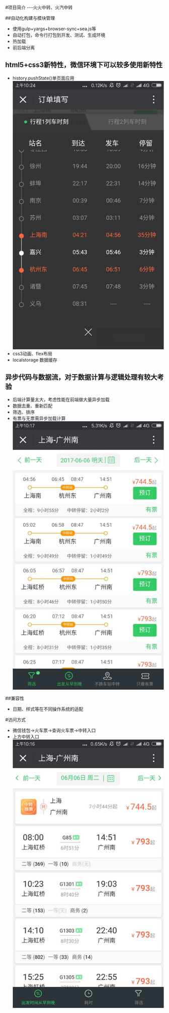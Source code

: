 #项目简介 ---火火中转、火汽中转

##自动化构建与模块管理
 + 使用gulp+yargs+browser-sync+sea.js等
 + 自动打包，命令行打包到开发、测试、生成环境
 + 热加载
 + 前后端分离

## html5+css3新特性，微信环境下可以较多使用新特性
+ history.pushState()单页面应用 ![Alt text](img/spa.jpg)
+ css3动画、flex布局
+ localstorage 数据缓存

## 异步代码与数据流，对于数据计算与逻辑处理有较大考验
+ 后端计算量太大，考虑性能在前端做大量异步加载
+ 数据去重、重新匹配
+ 筛选、排序
+ 有票与无票需异步加载计算 ![Alt text](img/list.jpg)

##兼容性
+ 日期、样式等在不同操作系统的适配

#访问方式
+ 微信钱包->火车票->查询火车票->中转入口
+ 上方中转入口 ![Alt text](img/entry.jpg)

